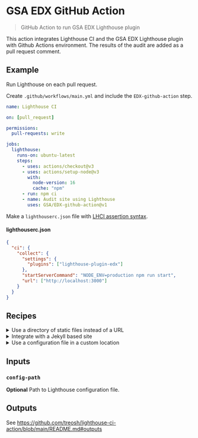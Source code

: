 # GSA EDX GitHub Action

> GitHub Action to run GSA EDX Lighthouse plugin

This action integrates Lighthouse CI and the GSA EDX Lighthouse plugin with Github Actions environment. The results of the audit are added as a pull request comment.

## Example

Run Lighthouse on each pull request.

Create `.github/workflows/main.yml` and include the `EDX-github-action` step.

```yml
name: Lighthouse CI

on: [pull_request]

permissions:
  pull-requests: write

jobs:
  lighthouse:
    runs-on: ubuntu-latest
    steps:
      - uses: actions/checkout@v3
      - uses: actions/setup-node@v3
        with:
          node-version: 16
          cache: "npm"
      - run: npm ci
      - name: Audit site using Lighthouse
        uses: GSA/EDX-github-action@v1
```

Make a `lighthouserc.json` file with [LHCI assertion syntax](https://github.com/GoogleChrome/lighthouse-ci/blob/master/docs/configuration.md).

#### lighthouserc.json

```json
{
  "ci": {
    "collect": {
      "settings": {
        "plugins": ["lighthouse-plugin-edx"]
      },
      "startServerCommand": "NODE_ENV=production npm run start",
      "url": ["http://localhost:3000"]
    }
  }
}
```

## Recipes

<details>
 <summary>Use a directory of static files instead of a URL</summary><br>

Create `.github/workflows/main.yml` and include the `EDX-github-action` step.

#### main.yml

```yml
name: Lighthouse CI

on: [pull_request]

permissions:
  pull-requests: write

jobs:
  lighthouse:
    runs-on: ubuntu-latest
    steps:
      - uses: actions/checkout@v3
      - uses: actions/setup-node@v3
        with:
          node-version: 16
          cache: "npm"
      - run: npm ci
      - run: npm run build
      - name: Audit site using Lighthouse
        uses: GSA/EDX-github-action@v1
```

Make a `lighthouserc.json` file with [LHCI assertion syntax](https://github.com/GoogleChrome/lighthouse-ci/blob/master/docs/configuration.md).

#### lighthouserc.json

```json
{
  "ci": {
    "collect": {
      "settings": {
        "plugins": ["lighthouse-plugin-edx"]
      },
      "staticDistDir": "./_site"
    }
  }
}
```

</details>

<details>
 <summary>Integrate with a Jekyll based site</summary><br>

Create `.github/workflows/main.yml` and include the `EDX-github-action` step.

#### main.yml

```yml
name: Lighthouse CI

on: [pull_request]

permissions:
  pull-requests: write

jobs:
  lighthouse:
    runs-on: ubuntu-latest
    steps:
      - uses: actions/checkout@v3
      - uses: ruby/setup-ruby@v1
        with:
          ruby-version: "2.7"
          bundler-cache: true
      - name: Audit site using Lighthouse
        uses: GSA/EDX-github-action@v1
```

Make a `lighthouserc.json` file with [LHCI assertion syntax](https://github.com/GoogleChrome/lighthouse-ci/blob/master/docs/configuration.md).

#### lighthouserc.json

```json
{
  "ci": {
    "collect": {
      "settings": {
        "plugins": ["lighthouse-plugin-edx"]
      },
      "startServerCommand": "bundle exec jekyll serve",
      "url": ["http://localhost:4000"]
    }
  }
}
```

</details>

<details>
 <summary>Use a configuration file in a custom location</summary><br>

Create `.github/workflows/main.yml` and include the `EDX-github-action` step.

#### main.yml

```yml
name: Lighthouse CI

on: [pull_request]

permissions:
  pull-requests: write

jobs:
  lighthouse:
    runs-on: ubuntu-latest
    steps:
      - uses: actions/checkout@v3
      - name: Audit site using Lighthouse
        uses: GSA/EDX-github-action@v1
        with:
          config-path: "./some/dir/lighthouserc.json"
```

Make a `lighthouserc.json` file with [LHCI assertion syntax](https://github.com/GoogleChrome/lighthouse-ci/blob/master/docs/configuration.md).

#### lighthouserc.json

```json
{
  "ci": {
    "collect": {
      "settings": {
        "plugins": ["lighthouse-plugin-edx"]
      },
      "url": ["http://localhost:4000"]
    }
  }
}
```

</details>

## Inputs

### `config-path`

**Optional** Path to Lighthouse configuration file.

## Outputs

See https://github.com/treosh/lighthouse-ci-action/blob/main/README.md#outputs
